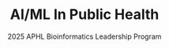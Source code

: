 ---
title: 'AI/ML In Public Health'
subtitle: '2025 APHL Bioinformatics Leadership Program'
slide_url: '/talks/2025-06-26-ai/index.html'
---